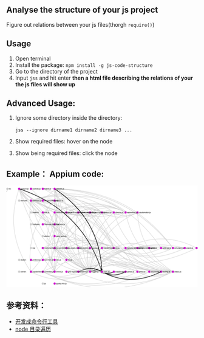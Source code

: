 ## Analyse the structure of your js project

Figure out relations between your js files(thorgh `require()`)

## Usage

1. Open terminal
2. Install the package: `npm install -g js-code-structure`
3. Go to the directory of the project
4. Input `jss` and hit enter
**then a html file describing the relations of your the js files will show up**

## Advanced Usage:

1. Ignore some directory inside the directory:

    `jss --ignore dirname1 dirname2 dirname3 ...`
2. Show required files: hover on the node
3. Show being required files: click the node


## Example： Appium code:

![appium code](./example.png)
## 参考资料：

- [开发成命令行工具](http://jslite.io/2015/06/19/Nodejs-%E5%88%B6%E4%BD%9C%E5%91%BD%E4%BB%A4%E8%A1%8C%E5%B7%A5%E5%85%B7/)
- [node 目录遍历](http://swordair.com/directory-traversal-in-nodejs/)
